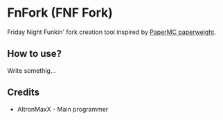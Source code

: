 # FnFork (FNF Fork)

Friday Night Funkin' fork creation tool inspired by [PaperMC paperweight](https://github.com/PaperMC/paperweight).

## How to use?

Write somethig...

## Credits
- AltronMaxX - Main programmer
